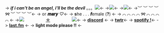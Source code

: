 -> **_if i can't be an angel, i'll be the devil_** 。。。![](https://pixelbank.neocities.org/decome/hearts/06a34e48.gif)<-
->![](https://cdn.discordapp.com/attachments/963634359615774750/1047300193588084766/unknown.png)<-
->![](https://cdn.discordapp.com/attachments/963634359615774750/1045698751311921213/Screenshot__822_-removebg-preview.png)<-
->︶ ︶ ︶ ︶ **୨୧** ︶ ︶ ︶ ︶<-
-> or **𝒎𝒂𝒓𝒚** *♡*<-
-> **s**he  . . .  **𝒇**emale (**?**) <-
-> ⌒ ⌒ ⌒ ⌒ **୨୧** ⌒ ⌒ ⌒ ⌒ <-
->![](https://terror.crd.co/assets/images/gallery22/cdf5cfd7_original.png?v=98df89bb)⠀ ⠀ ⠀ ⠀ ⠀   [☆](https://rentry.co/angelsheart)⠀ ⠀ ⠀ ⠀ ⠀   ![](https://terror.crd.co/assets/images/gallery22/0f956657_original.png?v=98df8)<-
-> [**discord**](https://discord.com/users/911960989082202222) <-
-> [**twtr**](https://twitter.com/s1ckkie)<-
-> [**spotify !**](https://open.spotify.com/user/21vesftyws5qdgxpb0h7bvpd3?si=cf510f0f61374cb2)<-
-> [**last.fm**](https://www.last.fm/user/meow_mel) <-
-> **light mode please !!** <-